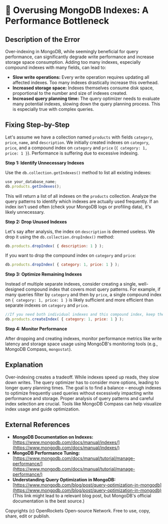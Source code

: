 # 🐞 Overusing MongoDB Indexes: A Performance Bottleneck


## Description of the Error

Over-indexing in MongoDB, while seemingly beneficial for query performance, can significantly degrade write performance and increase storage space consumption.  Adding too many indexes, especially compound indexes with many fields, can lead to:

* **Slow write operations:** Every write operation requires updating all affected indexes.  Too many indexes drastically increase this overhead.
* **Increased storage space:** Indexes themselves consume disk space, proportional to the number and size of indexes created.
* **Increased query planning time:** The query optimizer needs to evaluate many potential indexes, slowing down the query planning process.  This is especially true with complex queries.


## Fixing Step-by-Step

Let's assume we have a collection named `products` with fields `category`, `price`, `name`, and `description`.  We initially created indexes on `category`, `price`, and a compound index on `category` and `price` (`{ category: 1, price: 1 }`).  Performance is suffering due to excessive indexing.

**Step 1: Identify Unnecessary Indexes**

Use the `db.collection.getIndexes()` method to list all existing indexes:

```javascript
use your_database_name;
db.products.getIndexes();
```

This will return a list of all indexes on the `products` collection. Analyze the query patterns to identify which indexes are actually used frequently. If an index isn't used often (check your MongoDB logs or profiling data), it's likely unnecessary.


**Step 2: Drop Unused Indexes**

Let's say after analysis, the index on `description` is deemed useless.  We drop it using the `db.collection.dropIndex()` method:

```javascript
db.products.dropIndex( { description: 1 } );
```

If you want to drop the compound index on `category` and `price`:

```javascript
db.products.dropIndex( { category: 1, price: 1 } );
```


**Step 3: Optimize Remaining Indexes**

Instead of multiple separate indexes, consider creating a single, well-designed compound index that covers most query patterns.  For example, if many queries filter by `category` and then by `price`, a single compound index on `{ category: 1, price: 1 }` is likely sufficient and more efficient than separate indexes on `category` and `price`.

```javascript
//If you need both individual indexes and this compound index, keep them.
db.products.createIndex( { category: 1, price: 1 } ); 
```

**Step 4: Monitor Performance**

After dropping and creating indexes, monitor performance metrics like write latency and storage space usage using MongoDB's monitoring tools (e.g., MongoDB Compass, `mongostat`).


## Explanation

Over-indexing creates a tradeoff. While indexes speed up reads, they slow down writes. The query optimizer has to consider more options, leading to longer query planning times.  The goal is to find a balance – enough indexes to optimize frequently used queries without excessively impacting write performance and storage.  Proper analysis of query patterns and careful index selection are crucial.  Tools like MongoDB Compass can help visualize index usage and guide optimization.


## External References

* **MongoDB Documentation on Indexes:** [https://www.mongodb.com/docs/manual/indexes/](https://www.mongodb.com/docs/manual/indexes/)
* **MongoDB Performance Tuning:** [https://www.mongodb.com/docs/manual/tutorial/manage-performance/](https://www.mongodb.com/docs/manual/tutorial/manage-performance/)
* **Understanding Query Optimization in MongoDB:** [https://www.mongodb.com/blog/post/query-optimization-in-mongodb](https://www.mongodb.com/blog/post/query-optimization-in-mongodb) (This link might lead to a relevant blog post, but MongoDB's official documentation is the best source.)


Copyrights (c) OpenRockets Open-source Network. Free to use, copy, share, edit or publish.

